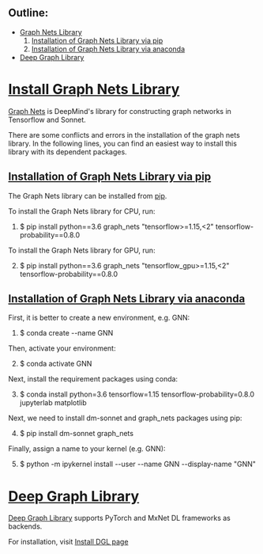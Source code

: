 ## **Outline:**
- [Graph Nets Library](#graphnets)
  1. [Installation of Graph Nets Library via pip](#graphnets_pip)
  2. [Installation of Graph Nets Library via anaconda](#graphnets_conda)
- [Deep Graph Library](#dgl)

# <a href='graphnets'>Install Graph Nets Library</a>

[Graph Nets](https://github.com/deepmind/graph_nets) is DeepMind's library for constructing graph networks in Tensorflow and Sonnet. 

There are some conflicts and errors in the installation of the graph nets library. In the following lines, you can find an easiest way to install this library with its dependent packages. 

## <a href='graphnets_pip'>Installation of Graph Nets Library via pip</a>    
The Graph Nets library can be installed from [pip](https://github.com/deepmind/graph_nets/#Installation).  

To install the Graph Nets library for CPU, run:  

1. $ pip install python==3.6 graph_nets "tensorflow>=1.15,<2" tensorflow-probability==0.8.0  

To install the Graph Nets library for GPU, run:

2. $ pip install python==3.6 graph_nets "tensorflow_gpu>=1.15,<2" tensorflow-probability==0.8.0  

## <a href='graphnets_conda'>Installation of Graph Nets Library via anaconda</a>

First, it is better to create a new environment, e.g. GNN:  

1. $ conda create --name GNN 

Then, activate your environment:  

2. $ conda activate GNN  

Next, install the requirement packages using conda:  

3. $ conda install python=3.6 tensorflow=1.15 tensorflow-probability=0.8.0 jupyterlab matplotlib  

Next, we need to install  dm-sonnet and graph_nets  packages using pip:  

4. $ pip install dm-sonnet graph_nets   

Finally, assign a name to your kernel (e.g. GNN):  

5. $ python -m ipykernel install --user --name GNN --display-name "GNN"    

# <a href='dgl'>Deep Graph Library </a>
[Deep Graph Library](https://www.dgl.ai) supports PyTorch and MxNet DL frameworks as backends.

For installation, visit [Install DGL page](https://docs.dgl.ai/install/index.html)
